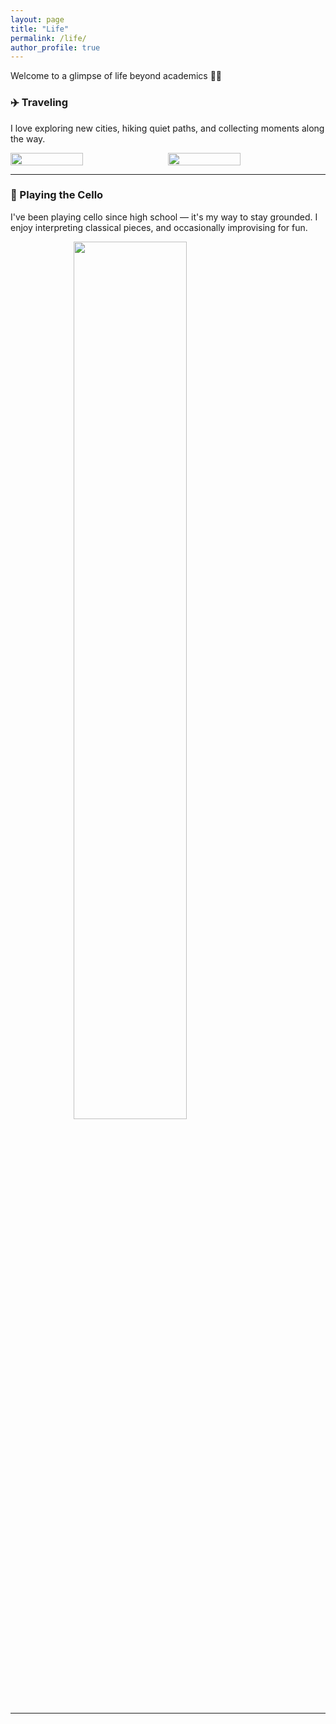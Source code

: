 ```yaml
---
layout: page
title: "Life"
permalink: /life/
author_profile: true
---
```


Welcome to a glimpse of life beyond academics 🎒🎻

### ✈️ Traveling

I love exploring new cities, hiking quiet paths, and collecting moments along the way.

<div style="display: flex; gap: 10px;">
  <img src="{{ '/images/life/travel1.jpg' | relative_url }}" width="48%" />
  <img src="{{ '/images/life/travel2.jpg' | relative_url }}" width="48%" />
</div>

---

### 🎻 Playing the Cello

I've been playing cello since high school — it's my way to stay grounded. I enjoy interpreting classical pieces, and occasionally improvising for fun.

<img src="{{ '/images/life/cello.jpg' | relative_url }}" width="60%" style="display:block; margin:auto;" />

---

